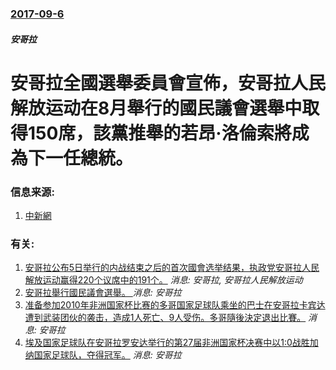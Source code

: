 ### [2017-09-6](/news/2017/09/6/index.md)

##### 安哥拉
# 安哥拉全國選舉委員會宣佈，安哥拉人民解放运动在8月舉行的國民議會選舉中取得150席，該黨推舉的若昂·洛倫索將成為下一任總統。 




### 信息来源:

1. [中新網](http://www.chinanews.com/gj/2017/09-07/8324796.shtml)

### 有关:

1. [安哥拉公布5日举行的内战结束之后的首次國會选举结果，执政党安哥拉人民解放运动赢得220个议席中的191个。](/zh/news/2008/09/16/安哥拉公布5日举行的内战结束之后的首次國會选举结果-执政党安哥拉人民解放运动赢得220个议席中的191个.md) _消息: 安哥拉, 安哥拉人民解放运动_
2. [安哥拉舉行國民議會選舉。 ](/zh/news/2017/08/23/安哥拉舉行國民議會選舉.md) _消息: 安哥拉_
3. [ 准备参加2010年非洲国家杯比赛的多哥国家足球队乘坐的巴士在安哥拉卡宾达遭到武装团伙的袭击，造成1人死亡、9人受伤。多哥隨後決定退出比賽。](/zh/news/2010/01/9/准备参加2010年非洲国家杯比赛的多哥国家足球队乘坐的巴士在安哥拉卡宾达遭到武装团伙的袭击-造成1人死亡-9人受伤-多.md) _消息: 安哥拉_
4. [ 埃及国家足球队在安哥拉罗安达举行的第27届非洲国家杯决赛中以1:0战胜加纳国家足球队，夺得冠军。](/zh/news/2010/01/31/埃及国家足球队在安哥拉罗安达举行的第27届非洲国家杯决赛中以1-0战胜加纳国家足球队-夺得冠军.md) _消息: 安哥拉_
